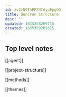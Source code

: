 ```yaml
---
id: zvZzN9ThPP5RIdypEpgOO
title: Dendron Structure
desc: ''
updated: 1635308269718
created: 1635308209615
---
```


## Top level notes

[[agent]]

[[project-structure]]

[[methods]]

[[themes]]
